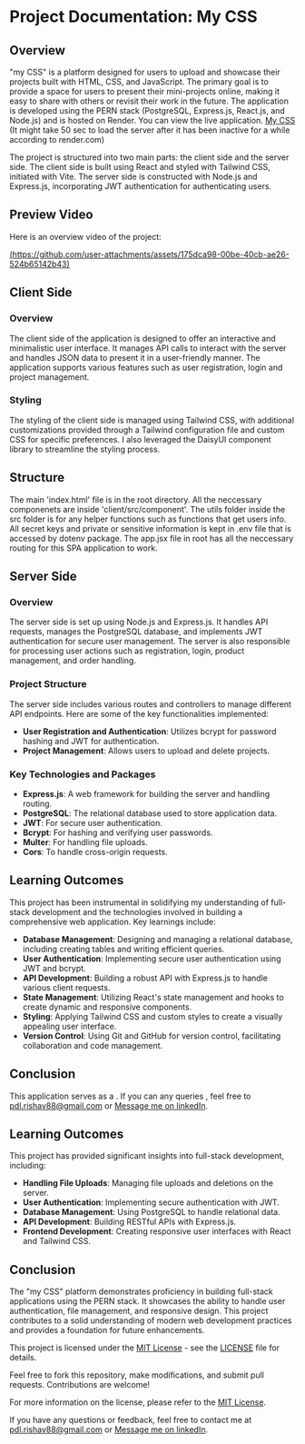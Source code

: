 # Project Documentation: My CSS

## Overview
"my CSS" is a platform designed for users to upload and showcase their projects built with HTML, CSS, and JavaScript. The primary goal is to provide a space for users to present their mini-projects online, making it easy to share with others or revisit their work in the future. The application is developed using the PERN stack (PostgreSQL, Express.js, React.js, and Node.js) and is hosted on Render. You can view the live application. [My CSS](https://my-css.onrender.com/) (It might take 50 sec to load the server after it has been inactive for a while according to render.com)

The project is structured into two main parts: the client side and the server side. The client side is built using React and styled with Tailwind CSS, initiated with Vite. The server side is constructed with Node.js and Express.js, incorporating JWT authentication for authenticating users.

## Preview Video
Here is an overview video of the project:

[(https://github.com/user-attachments/assets/175dca98-00be-40cb-ae26-524b65142b43)](https://github.com/user-attachments/assets/175dca98-00be-40cb-ae26-524b65142b43)

## Client Side

### Overview
The client side of the application is designed to offer an interactive and minimalistic user interface. It manages API calls to interact with the server and handles JSON data to present it in a user-friendly manner. The application supports various features such as user registration, login and project management.
### Styling
The styling of the client side is managed using Tailwind CSS, with additional customizations provided through a Tailwind configuration file and custom CSS for specific preferences. I also leveraged the DaisyUI component library to streamline the styling process.

## Structure
The main 'index.html' file is in the root directory. All the neccessary componenets are inside 'client/src/component'. The utils folder inside the src folder is for any helper functions such as functions that get users info. All secret keys and private or sensitive information is kept in .env file that is accessed by dotenv package. The app.jsx file in root has all the neccessary routing for this SPA application to work.

## Server Side

### Overview
The server side is set up using Node.js and Express.js. It handles API requests, manages the PostgreSQL database, and implements JWT authentication for secure user management. The server is also responsible for processing user actions such as registration, login, product management, and order handling.

### Project Structure
The server side includes various routes and controllers to manage different API endpoints. Here are some of the key functionalities implemented:

- **User Registration and Authentication**: Utilizes bcrypt for password hashing and JWT for authentication.
- **Project Management**: Allows users to upload and delete projects.

### Key Technologies and Packages
- **Express.js**: A web framework for building the server and handling routing.
- **PostgreSQL**: The relational database used to store application data.
- **JWT**: For secure user authentication.
- **Bcrypt**: For hashing and verifying user passwords.
- **Multer**: For handling file uploads.
- **Cors**: To handle cross-origin requests.

## Learning Outcomes
This project has been instrumental in solidifying my understanding of full-stack development and the technologies involved in building a comprehensive web application. Key learnings include:

- **Database Management**: Designing and managing a relational database, including creating tables and writing efficient queries.
- **User Authentication**: Implementing secure user authentication using JWT and bcrypt.
- **API Development**: Building a robust API with Express.js to handle various client requests.
- **State Management**: Utilizing React's state management and hooks to create dynamic and responsive components.
- **Styling**: Applying Tailwind CSS and custom styles to create a visually appealing user interface.
- **Version Control**: Using Git and GitHub for version control, facilitating collaboration and code management.

## Conclusion
This application serves as a . If you can any queries , feel free to [pdl.rishav88@gmail.com](mailto:pdl.rishav88@gmail.com) or [Message me on linkedIn](https://www.linkedin.com/in/poudelrishavz/).

## Learning Outcomes
This project has provided significant insights into full-stack development, including:

- **Handling File Uploads**: Managing file uploads and deletions on the server.
- **User Authentication**: Implementing secure authentication with JWT.
- **Database Management**: Using PostgreSQL to handle relational data.
- **API Development**: Building RESTful APIs with Express.js.
- **Frontend Development**: Creating responsive user interfaces with React and Tailwind CSS.

## Conclusion
The "my CSS" platform demonstrates proficiency in building full-stack applications using the PERN stack. It showcases the ability to handle user authentication, file management, and responsive design. This project contributes to a solid understanding of modern web development practices and provides a foundation for future enhancements.

This project is licensed under the [MIT License](LICENSE) - see the [LICENSE](LICENSE) file for details.

Feel free to fork this repository, make modifications, and submit pull requests. Contributions are welcome!

For more information on the license, please refer to the [MIT License](https://opensource.org/licenses/MIT).

If you have any questions or feedback, feel free to contact me at [pdl.rishav88@gmail.com](mailto:pdl.rishav88@gmail.com) or [Message me on linkedIn](https://www.linkedin.com/in/poudelrishavz/).
